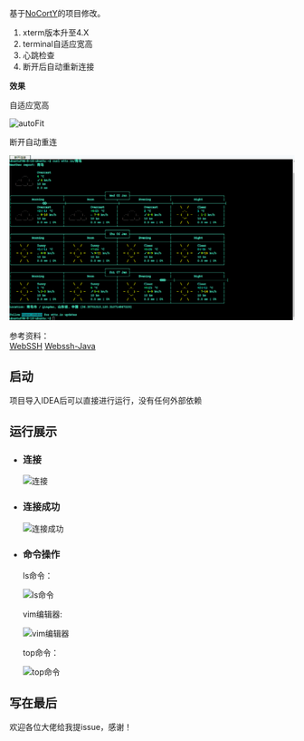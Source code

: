 基于[NoCortY](https://github.com/NoCortY)的项目修改。
1. xterm版本升至4.X
2. terminal自适应宽高
3. 心跳检查
4. 断开后自动重新连接

**效果**

自适应宽高

![autoFit](https://github.com/JiuyeXD/MarkdownPics/raw/master/webssh_resize.gif)

断开自动重连

![reconnect](https://github.com/JiuyeXD/MarkdownPics/raw/master/webssh_reconnect.gif)


参考资料：  
[WebSSH](https://github.com/NoCortY/WebSSH)
[Webssh-Java](https://github.com/mervynlam/Webssh-Java)

## 启动

项目导入IDEA后可以直接进行运行，没有任何外部依赖

## 运行展示

- ### 连接

  ![连接](http://image.objectspace.cn/%E8%BF%9E%E6%8E%A5.png)

- ### 连接成功

  ![连接成功](http://image.objectspace.cn/%E8%BF%9E%E6%8E%A5%E6%88%90%E5%8A%9F.png)

- ### 命令操作

  ls命令：

  ![ls命令](http://image.objectspace.cn/ls%E5%91%BD%E4%BB%A4.png)

  vim编辑器:

  ![vim编辑器](http://image.objectspace.cn/vim%E7%BC%96%E8%BE%91%E5%99%A8.png)

  top命令：

  ![top命令](http://image.objectspace.cn/top%E5%91%BD%E4%BB%A4.png)
  
## 写在最后
欢迎各位大佬给我提issue，感谢！
